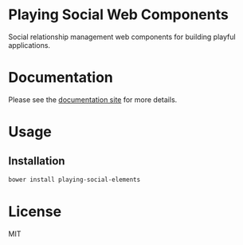 Playing Social Web Components
=============================

Social relationship management web components for building playful applications.

# Documentation

Please see the [documentation site](https://playingio.github.io) for more details.

# Usage

## Installation

```bash
bower install playing-social-elements
```

# License

MIT